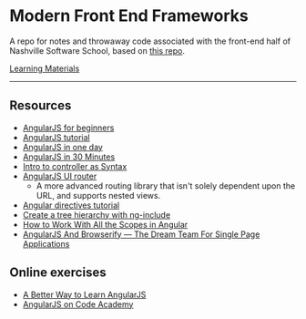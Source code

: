 # Modern Front End Frameworks

A repo for notes and throwaway code associated with the front-end half of Nashville Software School, based on [this repo](https://github.com/nashville-software-school/front-end-milestones/tree/master/5-modern-frameworks).

[Learning Materials](learning-materials)

---

## Resources

* [AngularJS for beginners](http://medialoot.com/blog/angularjs-for-absolute-beginners/)
* [AngularJS tutorial](https://www.airpair.com/angularjs/posts/angularjs-tutorial)
* [AngularJS in one day](http://toddmotto.com/ultimate-guide-to-learning-angular-js-in-one-day/)
* [AngularJS in 30 Minutes](http://www.revillweb.com/tutorials/angularjs-in-30-minutes-angularjs-tutorial/)
* [Intro to controller as Syntax](http://toddmotto.com/digging-into-angulars-controller-as-syntax/)
* [AngularJS UI router](https://github.com/angular-ui/ui-router)
    * A more advanced routing library that isn't solely dependent upon the URL, and supports nested views.
* [Angular directives tutorial](http://www.befundoo.com/university/tutorials/angularjs-directives-tutorial/)
* [Create a tree hierarchy with ng-include](http://gurustop.net/blog/2014/07/15/angularjs-using-templates-ng-include-create-infinite-tree/)
* [How to Work With All the Scopes in Angular](http://jonathancreamer.com/working-with-all-the-different-kinds-of-scopes-in-angular/)
* [AngularJS And Browserify — The Dream Team For Single Page Applications](https://blog.codecentric.de/en/2014/08/angularjs-browserify/)

## Online exercises
* [A Better Way to Learn AngularJS](https://thinkster.io/a-better-way-to-learn-angularjs/)
* [AngularJS on Code Academy](https://www.codecademy.com/courses/javascript-advanced-en-2hJ3J/0/1)